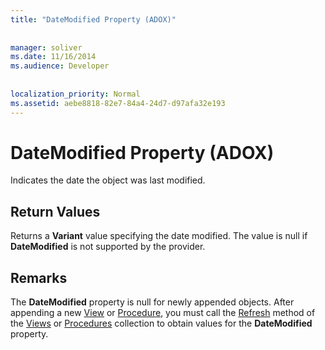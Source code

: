 ```yaml
---
title: "DateModified Property (ADOX)"
  
  
manager: soliver
ms.date: 11/16/2014
ms.audience: Developer
 
  
localization_priority: Normal
ms.assetid: aebe8818-82e7-84a4-24d7-d97afa32e193
---
```


# DateModified Property (ADOX)

Indicates the date the object was last modified.
  
## Return Values

Returns a **Variant** value specifying the date modified. The value is null if **DateModified** is not supported by the provider. 
  
## Remarks

The **DateModified** property is null for newly appended objects. After appending a new [View](view-object-adox.md) or [Procedure](procedure-object-adox.md), you must call the [Refresh](refresh-method-ado.md) method of the [Views](views-collection-adox.md) or [Procedures](procedures-collection-adox.md) collection to obtain values for the **DateModified** property. 
  

